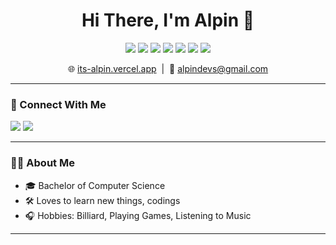 <!-- Banner Section -->


<h1 align="center">Hi There, I'm <strong>Alpin</strong> 👋</h1>

<p align="center">
  <img src="https://img.shields.io/badge/HTML5-E34F26?style=for-the-badge&logo=html5&logoColor=white"/>
  <img src="https://img.shields.io/badge/CSS3-1572B6?style=for-the-badge&logo=css3&logoColor=white"/>
  <img src="https://img.shields.io/badge/JavaScript-F7DF1E?style=for-the-badge&logo=javascript&logoColor=white"/>
  <img src="https://img.shields.io/badge/Vue.js-35495E?style=for-the-badge&logo=vue.js&logoColor=4FC08D"/>
  <img src="https://img.shields.io/badge/Laravel-4EA94B?style=for-the-badge&logo=laravel&logoColor=white"/>
  <img src="https://img.shields.io/badge/React-4EA94B?style=for-the-badge&logo=react&logoColor=white"/>
  <img src="https://img.shields.io/badge/Next.js-000000?style=for-the-badge&logo=next.js&logoColor=white"/>
</p>

<p align="center">
  🌐 <a href="https://yourwebsite.com">its-alpin.vercel.app</a> &nbsp;|&nbsp;
  📧 <a href="mailto:youremail@example.com">alpindevs@gmail.com</a>
</p>

---

### 🔗 Connect With Me

<p align="left">
  <a href="https://its-alpin.vercel.app"><img src="https://img.shields.io/badge/My%20Portfolio-000?style=for-the-badge&logo=vercel&logoColor=white"/></a>
  <a href="https://www.linkedin.com/in/mynameisalpin/"><img src="https://img.shields.io/badge/LinkedIn-0077B5?style=for-the-badge&logo=linkedin&logoColor=white"/></a
</p>

---

### 👨‍💻 About Me

- 🎓 Bachelor of Computer Science
- 🛠️ Loves to learn new things, codings
- 🎧 Hobbies: Billiard, Playing Games, Listening to Music

---
